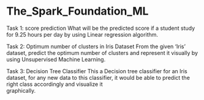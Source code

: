 # The_Spark_Foundation_ML
Task 1: score prediction
        What will be the predicted score if a student study for 9.25 hours per day by using Linear regression algorithm.
        
Task 2: Optimum number of clusters in Iris Dataset
        From the given ‘Iris’ dataset, predict the optimum number of clusters and represent it visually by using Unsupervised Machine Learning.
        
Task 3: Decision Tree Classifier
        This a Decision tree classifier for an Iris dataset, for any new data to this classifier, it would be able to predict the right class accordingly and visualize it  
        graphically.
